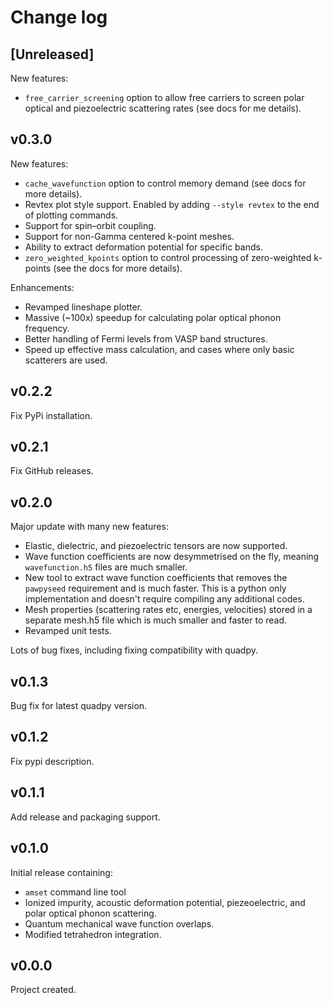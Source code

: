 # Change log

## [Unreleased]

New features:

- `free_carrier_screening` option to allow free carriers to screen polar optical and 
  piezoelectric scattering rates (see docs for me details).

## v0.3.0

New features:

- `cache_wavefunction` option to control memory demand (see docs for more details).
- Revtex plot style support. Enabled by adding `--style revtex` to the end of 
  plotting commands.
- Support for spin–orbit coupling.
- Support for non-Gamma centered k-point meshes.
- Ability to extract deformation potential for specific bands.
- `zero_weighted_kpoints` option to control processing of zero-weighted k-points 
  (see the docs for more details).
  
Enhancements:

- Revamped lineshape plotter.
- Massive (~100x) speedup for calculating polar optical phonon frequency.
- Better handling of Fermi levels from VASP band structures.
- Speed up effective mass calculation, and cases where only basic scatterers are used.

## v0.2.2

Fix PyPi installation.

## v0.2.1

Fix GitHub releases.

## v0.2.0

Major update with many new features:

- Elastic, dielectric, and piezoelectric tensors are now supported.
- Wave function coefficients are now desymmetrised on the fly, meaning 
  `wavefunction.h5` files are much smaller.
- New tool to extract wave function coefficients that removes the `pawpyseed` 
  requirement and is much faster. This is a python only implementation and doesn't 
  require compiling any additional codes.
- Mesh properties (scattering rates etc, energies, velocities) stored in a separate 
  mesh.h5 file which is much smaller and faster to read.
- Revamped unit tests.

Lots of bug fixes, including fixing compatibility with quadpy.

## v0.1.3

Bug fix for latest quadpy version.

## v0.1.2

Fix pypi description.

## v0.1.1

Add release and packaging support.

## v0.1.0

Initial release containing:

- `amset` command line tool
- Ionized impurity, acoustic deformation potential, piezeoelectric, and polar
  optical phonon scattering.
- Quantum mechanical wave function overlaps.
- Modified tetrahedron integration.

## v0.0.0

Project created.
